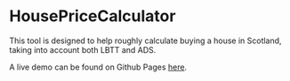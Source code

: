 # HousePriceCalculator
This tool is designed to help roughly calculate buying a house in Scotland, taking into account both LBTT and ADS.

A live demo can be found on Github Pages [here](https://aahendry.github.io/HousePriceCalculator/).
